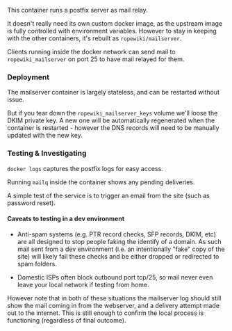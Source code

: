This container runs a postfix server as mail relay.

It doesn't really need its own custom docker image, as the upstream image is fully controlled with environment variables. However to stay in keeping with the other containers, it's rebuilt as `ropewiki/mailserver`.

Clients running inside the docker network can send mail to `ropewiki_mailserver` on port 25 to have mail relayed for them.

### Deployment

The mailserver container is largely stateless, and can be restarted without issue.

But if you tear down the `ropewiki_mailserver_keys` volume we'll loose the DKIM private key. A new one will be automatically regenerated when the container is restarted - however the DNS records will need to be manually updated with the new key.


### Testing & Investigating

`docker logs` captures the postfix logs for easy access.

Running `mailq` inside the container shows any pending deliveries.

A simple test of the service is to trigger an email from the site (such as password reset).


#### Caveats to testing in a dev environment

- Anti-spam systems (e.g. PTR record checks, SFP records, DKIM, etc) are all designed to stop people faking the identify of a domain. As such mail sent from a dev environment (i.e. an intentionally "fake" copy of the site) will likely fail these checks and be either dropped or redirected to spam folders.

- Domestic ISPs often block outbound port tcp/25, so mail never even leave your local network if testing from home.

However note that in both of these situations the mailserver log should still show the mail coming in from the webserver, and a delivery attempt made out to the internet. This is still enough to confirm the local process is functioning (regardless of final outcome).
